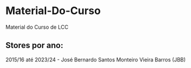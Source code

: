 # Material-Do-Curso
Material do Curso de LCC

## Stores por ano:

2015/16 até 2023/24 - José Bernardo Santos Monteiro Vieira Barros (JBB)
